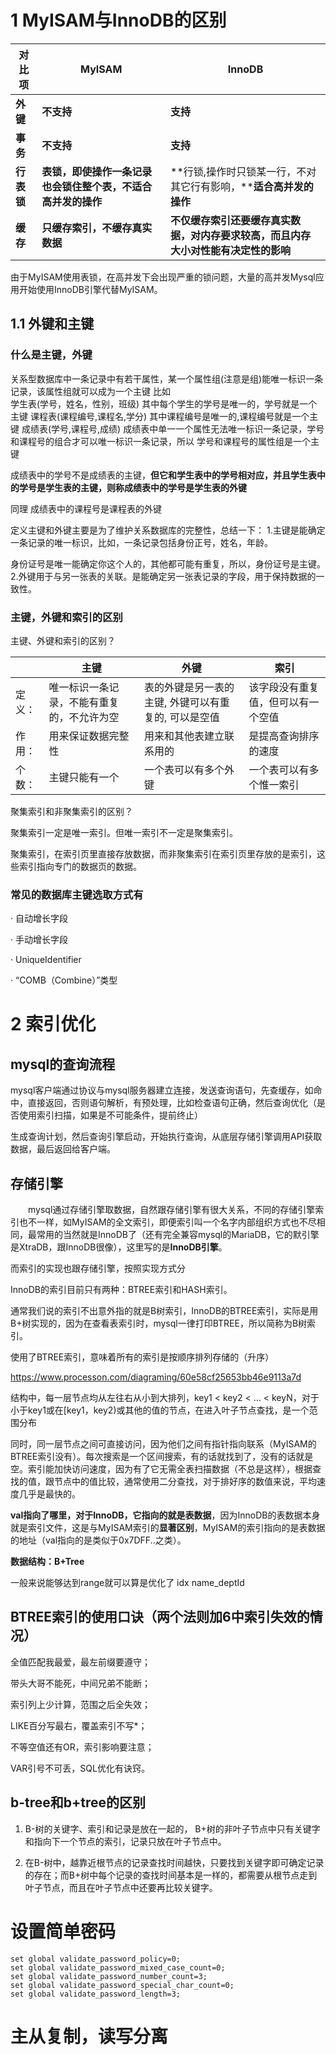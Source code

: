 # 1 MyISAM与InnoDB的区别

| **对比项** | **MyISAM**                                                   | **InnoDB**                                                   |
| ---------- | ------------------------------------------------------------ | ------------------------------------------------------------ |
| **外键**   | **不支持**                                                   | **支持**                                                     |
| **事务**   | **不支持**                                                   | **支持**                                                     |
| **行表锁** | **表锁，即使操作一条记录也会锁住整个表，不适合高并发的操作** | **行锁,操作时只锁某一行，不对其它行有影响，****适合高并发的操作** |
| **缓存**   | **只缓存索引，不缓存真实数据**                               | **不仅缓存索引还要缓存真实数据，对内存要求较高，而且内存大小对性能有决定性的影响** |

由于MyISAM使用表锁，在高并发下会出现严重的锁问题，大量的高并发Mysql应用开始使用InnoDB引擎代替MyISAM。

## 1.1 外键和主键

### 什么是主键，外键

关系型数据库中一条记录中有若干属性，某一个属性组(注意是组)能唯一标识一条记录，该属性组就可以成为一个主键 
比如  
学生表(学号，姓名，性别，班级) 
其中每个学生的学号是唯一的，学号就是一个主键 
课程表(课程编号,课程名,学分) 
其中课程编号是唯一的,课程编号就是一个主键 
成绩表(学号,课程号,成绩) 
成绩表中单一一个属性无法唯一标识一条记录，学号和课程号的组合才可以唯一标识一条记录，所以 学号和课程号的属性组是一个主键 

成绩表中的学号不是成绩表的主键，**但它和学生表中的学号相对应，并且学生表中的学号是学生表的主键，则称成绩表中的学号是学生表的外键** 

同理 成绩表中的课程号是课程表的外键 

定义主键和外键主要是为了维护关系数据库的完整性，总结一下：
1.主键是能确定一条记录的唯一标识，比如，一条记录包括身份正号，姓名，年龄。

身份证号是唯一能确定你这个人的，其他都可能有重复，所以，身份证号是主键。 
2.外键用于与另一张表的关联。是能确定另一张表记录的字段，用于保持数据的一致性。

### 主键，外键和索引的区别 

主键、外键和索引的区别？

|        | 主键                                       | 外键                                                 | 索引                               |
| ------ | ------------------------------------------ | ---------------------------------------------------- | ---------------------------------- |
| 定义： | 唯一标识一条记录，不能有重复的，不允许为空 | 表的外键是另一表的主键, 外键可以有重复的, 可以是空值 | 该字段没有重复值，但可以有一个空值 |
| 作用： | 用来保证数据完整性                         | 用来和其他表建立联系用的                             | 是提高查询排序的速度               |
| 个数： | 主键只能有一个                             | 一个表可以有多个外键                                 | 一个表可以有多个惟一索引           |

聚集索引和非聚集索引的区别？

聚集索引一定是唯一索引。但唯一索引不一定是聚集索引。  

聚集索引，在索引页里直接存放数据，而非聚集索引在索引页里存放的是索引，这些索引指向专门的数据页的数据。

### 常见的数据库主键选取方式有

· 自动增长字段

· 手动增长字段

· UniqueIdentifier

· “COMB（Combine）”类型

# 2 索引优化

## mysql的查询流程

mysql客户端通过协议与mysql服务器建立连接，发送查询语句，先查缓存，如命中，直接返回，否则语句解析，有预处理，比如检查语句正确，然后查询优化（是否使用索引扫描，如果是不可能条件，提前终止）

生成查询计划，然后查询引擎启动，开始执行查询，从底层存储引擎调用API获取数据，最后返回给客户端。

## 存储引擎

　　mysql通过存储引擎取数据，自然跟存储引擎有很大关系，不同的存储引擎索引也不一样，如MyISAM的全文索引，即便索引叫一个名字内部组织方式也不尽相同，最常用的当然就是InnoDB了（还有完全兼容mysql的MariaDB，它的默引擎是XtraDB，跟InnoDB很像），这里写的是**InnoDB引擎**。

而索引的实现也跟存储引擎，按照实现方式分

InnoDB的索引目前只有两种：BTREE索引和HASH索引。

通常我们说的索引不出意外指的就是B树索引，InnoDB的BTREE索引，实际是用B+树实现的，因为在查看表索引时，mysql一律打印BTREE，所以简称为B树索引。

使用了BTREE索引，意味着所有的索引是按顺序排列存储的（升序）

https://www.processon.com/diagraming/60e58cf25653bb46e9113a7d

结构中，每一层节点均从左往右从小到大排列，key1 < key2 < ... <  keyN，对于小于key1或在[key1，key2)或其他的值的节点，在进入叶子节点查找，是一个范围分布

同时，同一层节点之间可直接访问，因为他们之间有指针指向联系（MyISAM的BTREE索引没有）。每次搜索是一个区间搜索，有的话就找到了，没有的话就是空。索引能加快访问速度，因为有了它无需全表扫描数据（不总是这样），根据查找的值，跟节点中的值比较，通常使用二分查找，对于排好序的数值来说，平均速度几乎是最快的。

**val指向了哪里，对于InnoDB，它指向的就是表数据**，因为InnoDB的表数据本身就是索引文件，这是与MyISAM索引的**显著区别**，MyISAM的索引指向的是表数据的地址（val指向的是类似于0x7DFF..之类）。

**数据结构：B+Tree**

一般来说能够达到range就可以算是优化了 idx name_deptId

## BTREE索引的使用口诀（两个法则加6中索引失效的情况）

全值匹配我最爱，最左前缀要遵守；

带头大哥不能死，中间兄弟不能断；

索引列上少计算，范围之后全失效；

LIKE百分写最右，覆盖索引不写*；

不等空值还有OR，索引影响要注意；

VAR引号不可丢，SQL优化有诀窍。

## b-tree和b+tree的区别

1) B-树的关键字、索引和记录是放在一起的， B+树的非叶子节点中只有关键字和指向下一个节点的索引，记录只放在叶子节点中。

2) 在B-树中，越靠近根节点的记录查找时间越快，只要找到关键字即可确定记录的存在；而B+树中每个记录的查找时间基本是一样的，都需要从根节点走到叶子节点，而且在叶子节点中还要再比较关键字。

# 设置简单密码

```mysql
set global validate_password_policy=0;  
set global validate_password_mixed_case_count=0;  
set global validate_password_number_count=3;   
set global validate_password_special_char_count=0;  
set global validate_password_length=3;  
```

# 主从复制，读写分离